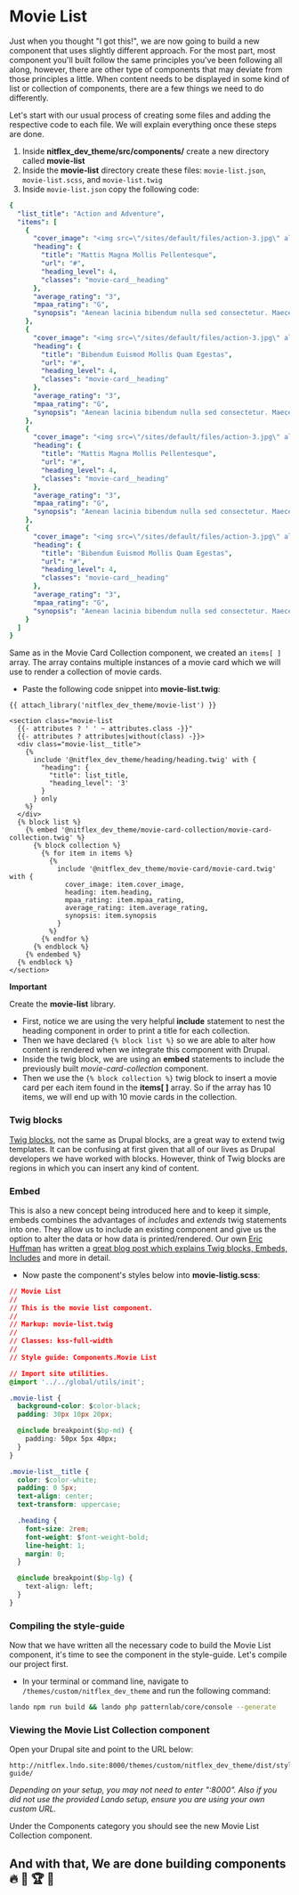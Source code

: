 # Movie List

Just when you thought "I got this!", we are now going to build a new component that uses slightly different approach. For the most part, most component you'll built follow the same principles you've been following all along, however, there are other type of components that may deviate from those principles a little. When content needs to be displayed in some kind of list or collection of components, there are a few things we need to do differently.

Let's start with our usual process of creating some files and adding the respective code to each file. We will explain everything once these steps are done.

1. Inside **nitflex\_dev\_theme/src/components/** create a new directory called **movie-list**
2. Inside the **movie-list** directory create these files: `movie-list.json`, `movie-list.scss`, and `movie-list.twig`
3. Inside `movie-list.json` copy the following code:

```yaml
{
  "list_title": "Action and Adventure",
  "items": [
    {
      "cover_image": "<img src=\"/sites/default/files/action-3.jpg\" alt=\"\" />",
      "heading": {
        "title": "Mattis Magna Mollis Pellentesque",
        "url": "#",
        "heading_level": 4,
        "classes": "movie-card__heading"
      },
      "average_rating": "3",
      "mpaa_rating": "G",
      "synopsis": "Aenean lacinia bibendum nulla sed consectetur. Maecenas sed diam eget risus varius blandit sit amet non magna."
    },
    {
      "cover_image": "<img src=\"/sites/default/files/action-3.jpg\" alt=\"\" />",
      "heading": {
        "title": "Bibendum Euismod Mollis Quam Egestas",
        "url": "#",
        "heading_level": 4,
        "classes": "movie-card__heading"
      },
      "average_rating": "3",
      "mpaa_rating": "G",
      "synopsis": "Aenean lacinia bibendum nulla sed consectetur. Maecenas sed diam eget risus varius blandit sit amet non magna."
    },
    {
      "cover_image": "<img src=\"/sites/default/files/action-3.jpg\" alt=\"\" />",
      "heading": {
        "title": "Mattis Magna Mollis Pellentesque",
        "url": "#",
        "heading_level": 4,
        "classes": "movie-card__heading"
      },
      "average_rating": "3",
      "mpaa_rating": "G",
      "synopsis": "Aenean lacinia bibendum nulla sed consectetur. Maecenas sed diam eget risus varius blandit sit amet non magna."
    },
    {
      "cover_image": "<img src=\"/sites/default/files/action-3.jpg\" alt=\"\" />",
      "heading": {
        "title": "Bibendum Euismod Mollis Quam Egestas",
        "url": "#",
        "heading_level": 4,
        "classes": "movie-card__heading"
      },
      "average_rating": "3",
      "mpaa_rating": "G",
      "synopsis": "Aenean lacinia bibendum nulla sed consectetur. Maecenas sed diam eget risus varius blandit sit amet non magna."
    }
  ]
}
```

Same as in the Movie Card Collection component, we created an `items[ ]` array. The array contains multiple instances of a movie card which we will use to render a collection of movie cards.

* Paste the following code snippet into **movie-list.twig**:

```text
{{ attach_library('nitflex_dev_theme/movie-list') }}

<section class="movie-list
  {{- attributes ? ' ' ~ attributes.class -}}"
  {{- attributes ? attributes|without(class) -}}>
  <div class="movie-list__title">
    {%
      include '@nitflex_dev_theme/heading/heading.twig' with {
        "heading": {
          "title": list_title,
          "heading_level": '3'
        }
      } only
    %}
  </div>
  {% block list %}
    {% embed '@nitflex_dev_theme/movie-card-collection/movie-card-collection.twig' %}
      {% block collection %}
        {% for item in items %}
          {%
            include '@nitflex_dev_theme/movie-card/movie-card.twig' with {
              cover_image: item.cover_image,
              heading: item.heading,
              mpaa_rating: item.mpaa_rating,
              average_rating: item.average_rating,
              synopsis: item.synopsis
            }
          %}
        {% endfor %}
      {% endblock %}
    {% endembed %}
  {% endblock %}
</section>
```

**Important**

Create the **movie-list** library.

* First, notice we are using the very helpful **include** statement to nest the heading component in order to print a title for each collection.
* Then we have declared `{% block list %}` so we are able to alter how content is rendered when we integrate this component with Drupal.
* Inside the twig block, we are using an **embed** statements to include the previously built _movie-card-collection_ component.
* Then we use the `{% block collection %}` twig block to insert a movie card per each item found in the **items\[ \]** array. So if the array has 10 items, we will end up with 10 movie cards in the collection.

### Twig blocks

[Twig blocks](https://twig.symfony.com/doc/2.x/tags/block.html), not the same as Drupal blocks, are a great way to extend twig templates. It can be confusing at first given that all of our lives as Drupal developers we have worked with blocks. However, think of Twig blocks are regions in which you can insert any kind of content.

### Embed

This is also a new concept being introduced here and to keep it simple, embeds combines the advantages of _includes_ and _extends_ twig statements into one. They allow us to include an existing component and give us the option to alter the data or how data is printed/rendered. Our own [Eric Huffman](https://www.mediacurrent.com/who-we-are/team/eric-huffman/) has written a [great blog post which explains Twig blocks, Embeds, Includes](https://www.mediacurrent.com/blog/accommodating-drupal-your-components/) and more in detail.

* Now paste the component's styles below into **movie-listig.scss**:

```css
// Movie List
//
// This is the movie list component.
//
// Markup: movie-list.twig
//
// Classes: kss-full-width
//
// Style guide: Components.Movie List

// Import site utilities.
@import '../../global/utils/init';

.movie-list {
  background-color: $color-black;
  padding: 30px 10px 20px;

  @include breakpoint($bp-md) {
    padding: 50px 5px 40px;
  }
}

.movie-list__title {
  color: $color-white;
  padding: 0 5px;
  text-align: center;
  text-transform: uppercase;

  .heading {
    font-size: 2rem;
    font-weight: $font-weight-bold;
    line-height: 1;
    margin: 0;
  }

  @include breakpoint($bp-lg) {
    text-align: left;
  }
}
```

### Compiling the style-guide    <a id="compiling-the-style-guide"></a>

Now that we have written all the necessary code to build the Movie List component, it's time to see the component in the style-guide. Let's compile our project first.

* In your terminal or command line, navigate to `/themes/custom/nitflex_dev_theme` and run the following command:

```bash
lando npm run build && lando php patternlab/core/console --generate
```

### Viewing the Movie List Collection component    <a id="viewing-the-featured-movie-component"></a>

Open your Drupal site and point to the URL below:

```text
http://nitflex.lndo.site:8000/themes/custom/nitflex_dev_theme/dist/style-guide/
```

_Depending on your setup, you may not need to enter ":8000". Also if you did not use the provided Lando setup, ensure you are using your own custom URL._

Under the Components category you should see the new Movie List Collection component.

## And with that, We are done building components 🔥 🙌 🏆 🍻

